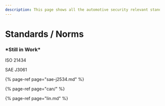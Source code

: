```yaml
---
description: This page shows all the automotive security relevant standards and norms.
---
```


# Standards / Norms

### \***Still in Work**\*

ISO 21434

SAE J3061

{% page-ref page="sae-j2534.md" %}

{% page-ref page="can/" %}

{% page-ref page="lin.md" %}







